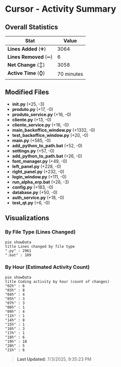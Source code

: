 # Cursor - Activity Summary 

## Overall Statistics

| Stat                   | Value                                                             |
| ---------------------- | ----------------------------------------------------------------- |
| **Lines Added** (➕)   | 3064                                          |
| **Lines Removed** (➖) | 6                                        |
| **Net Change** (↕)    | 3058                |
| **Active Time** (⌚)   | 70 minutes |


## Modified Files
- **__init__.py** (+25, -3)
- **produto.py** (+17, -0)
- **produto_service.py** (+16, -0)
- **cliente.py** (+13, -0)
- **cliente_service.py** (+16, -0)
- **main_backoffice_window.py** (+1332, -0)
- **test_backoffice_window.py** (+20, -0)
- **main.py** (+585, -0)
- **add_python_to_path.bat** (+52, -0)
- **settings.py** (+57, -0)
- **add_python_to_path.bat** (+26, -0)
- **font_manager.py** (+49, -0)
- **left_panel.py** (+228, -0)
- **right_panel.py** (+232, -0)
- **login_window.py** (+111, -0)
- **run_alpha_erp.bat** (+28, -3)
- **config.py** (+183, -0)
- **database.py** (+50, -0)
- **auth_service.py** (+18, -0)
- **test_qt.py** (+6, -0)

## Visualizations

### By File Type (Lines Changed)

```mermaid
pie showData
title Lines changed by file type
".py" : 2961
".bat" : 109
```

### By Hour (Estimated Activity Count)

```mermaid
pie showData
title Coding activity by hour (count of changes)
"02h" : 6
"03h" : 8
"04h" : 4
"05h" : 3
"07h" : 3
"08h" : 1
"09h" : 4
"11h" : 1
"14h" : 8
"15h" : 1
"16h" : 3
"17h" : 1
"18h" : 6
"19h" : 10
"20h" : 5
"21h" : 6
```


> **Last Updated:** 7/3/2025, 9:35:23 PM
